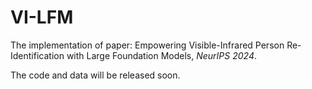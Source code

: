 # VI-LFM
The implementation of paper: Empowering Visible-Infrared Person Re-Identification with Large Foundation Models, _NeurIPS 2024_. 

The code and data will be released soon.
